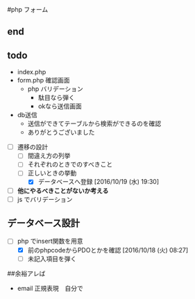 #php フォーム

## end

## todo
- index.php
- form.php 確認画面
  - php バリデーション
    - 駄目なら弾く
    - okなら送信画面
- db送信
  - 送信ができてテーブルから検索ができるのを確認
  - ありがとうございました

- [ ] 遷移の設計
  - [ ] 間違え方の列挙
  - [ ] それぞれのときでのすべきこと
  - [ ] 正しいときの挙動
    - [x] データベースへ登録 [2016/10/19 (水) 19:30]
- [ ] **他にやるべきことがないか考える**
- [ ] js でバリデーション

## データベース設計
- [ ] php でinsert関数を用意
  - [x] 前のphpcodeからPDOとかを確認 [2016/10/18 (火) 08:27]
  - [ ] 未記入項目を弾く

##余裕アレば
- email 正規表現　自分で
